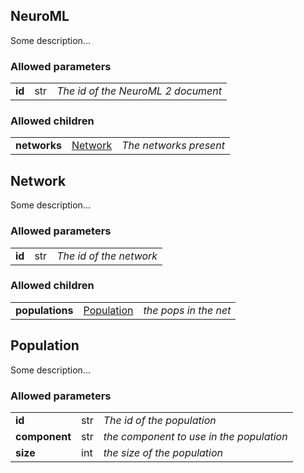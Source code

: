 ## NeuroML
Some description...

### Allowed parameters
<table>
  <tr>
    <td><b>id</b></td>
    <td>str</td>
    <td><i>The id of the NeuroML 2 document</i></td>
 </tr>


</table>

### Allowed children
<table>
  <tr>
    <td><b>networks</b></td>
    <td><a href="#network">Network</a></td>
    <td><i>The networks present</i></td>
  </tr>


</table>

## Network
Some description...

### Allowed parameters
<table>
  <tr>
    <td><b>id</b></td>
    <td>str</td>
    <td><i>The id of the network</i></td>
 </tr>


</table>

### Allowed children
<table>
  <tr>
    <td><b>populations</b></td>
    <td><a href="#population">Population</a></td>
    <td><i>the pops in the net</i></td>
  </tr>


</table>

## Population
Some description...

### Allowed parameters
<table>
  <tr>
    <td><b>id</b></td>
    <td>str</td>
    <td><i>The id of the population</i></td>
 </tr>


  <tr>
    <td><b>component</b></td>
    <td>str</td>
    <td><i>the component to use in the population</i></td>
 </tr>


  <tr>
    <td><b>size</b></td>
    <td>int</td>
    <td><i>the size of the population</i></td>
 </tr>


</table>
